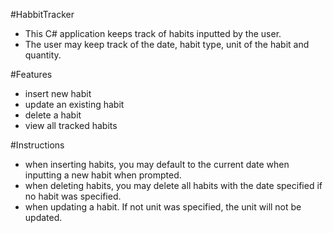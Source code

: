 #HabbitTracker
- This C# application keeps track of habits inputted by the user.
- The user may keep track of the date, habit type, unit of the habit and quantity.

#Features
- insert new habit
- update an existing habit
- delete a habit
- view all tracked habits

#Instructions
- when inserting habits, you may default to the current date when inputting a new habit when prompted.
- when deleting habits, you may delete all habits with the date specified if no habit was specified.
- when updating a habit. If not unit was specified, the unit will not be updated.
